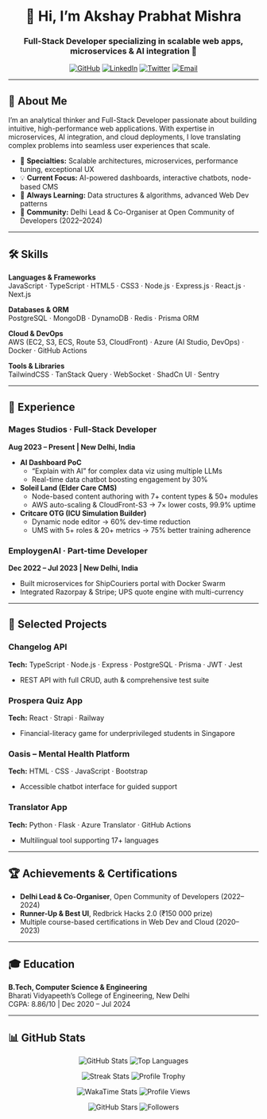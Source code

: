 <!-- HEADER -->
<h1 align="center">👋 Hi, I’m Akshay Prabhat Mishra</h1>
<h3 align="center">Full-Stack Developer specializing in scalable web apps, microservices & AI integration 🚀</h3>

<p align="center">
  <a href="https://github.com/akshay-99h"><img src="https://img.shields.io/badge/GitHub-181717?style=for-the-badge&logo=github&logoColor=white" alt="GitHub"></a>
  <a href="https://linkedin.com/in/akshay-99h"><img src="https://img.shields.io/badge/LinkedIn-0077B5?style=for-the-badge&logo=linkedin&logoColor=white" alt="LinkedIn"></a>
  <a href="https://twitter.com/akshay_99h"><img src="https://img.shields.io/badge/Twitter-1DA1F2?style=for-the-badge&logo=twitter&logoColor=white" alt="Twitter"></a>
  <a href="mailto:akshayprabhatmishra@gmail.com"><img src="https://img.shields.io/badge/Email-D14836?style=for-the-badge&logo=gmail&logoColor=white" alt="Email"></a>
</p>

---

## 🚀 About Me
I’m an analytical thinker and Full-Stack Developer passionate about building intuitive, high-performance web applications. With expertise in microservices, AI integration, and cloud deployments, I love translating complex problems into seamless user experiences that scale.

- 🎯 **Specialties:** Scalable architectures, microservices, performance tuning, exceptional UX  
- 💡 **Current Focus:** AI-powered dashboards, interactive chatbots, node-based CMS  
- 🌱 **Always Learning:** Data structures & algorithms, advanced Web Dev patterns  
- 🤝 **Community:** Delhi Lead & Co-Organiser at Open Community of Developers (2022–2024)

---

## 🛠️ Skills

**Languages & Frameworks**  
JavaScript · TypeScript · HTML5 · CSS3 · Node.js · Express.js · React.js · Next.js  

**Databases & ORM**  
PostgreSQL · MongoDB · DynamoDB · Redis · Prisma ORM  

**Cloud & DevOps**  
AWS (EC2, S3, ECS, Route 53, CloudFront) · Azure (AI Studio, DevOps) · Docker · GitHub Actions  

**Tools & Libraries**  
TailwindCSS · TanStack Query · WebSocket · ShadCn UI · Sentry

---

## 💼 Experience

### Mages Studios · Full-Stack Developer  
**Aug 2023 – Present | New Delhi, India**  
- **AI Dashboard PoC**  
  - “Explain with AI” for complex data viz using multiple LLMs  
  - Real-time data chatbot boosting engagement by 30%  
- **Soleil Land (Elder Care CMS)**  
  - Node-based content authoring with 7+ content types & 50+ modules  
  - AWS auto-scaling & CloudFront-S3 → 7× lower costs, 99.9% uptime  
- **Critcare OTG (ICU Simulation Builder)**  
  - Dynamic node editor → 60% dev-time reduction  
  - UMS with 5+ roles & 20+ metrics → 75% better training adherence  

### EmploygenAI · Part-time Developer  
**Dec 2022 – Jul 2023 | New Delhi, India**  
- Built microservices for ShipCouriers portal with Docker Swarm  
- Integrated Razorpay & Stripe; UPS quote engine with multi-currency

---

## 🔭 Selected Projects

### Changelog API  
**Tech:** TypeScript · Node.js · Express · PostgreSQL · Prisma · JWT · Jest  
- REST API with full CRUD, auth & comprehensive test suite

### Prospera Quiz App  
**Tech:** React · Strapi · Railway  
- Financial-literacy game for underprivileged students in Singapore

### Oasis – Mental Health Platform  
**Tech:** HTML · CSS · JavaScript · Bootstrap  
- Accessible chatbot interface for guided support

### Translator App  
**Tech:** Python · Flask · Azure Translator · GitHub Actions  
- Multilingual tool supporting 17+ languages

---

## 🏆 Achievements & Certifications
- **Delhi Lead & Co-Organiser**, Open Community of Developers (2022–2024)  
- **Runner-Up & Best UI**, Redbrick Hacks 2.0 (₹150 000 prize)  
- Multiple course-based certifications in Web Dev and Cloud (2020–2023)

---

## 🎓 Education
**B.Tech, Computer Science & Engineering**  
Bharati Vidyapeeth’s College of Engineering, New Delhi  
CGPA: 8.86/10 | Dec 2020 – Jul 2024

---

## 📊 GitHub Stats
<p align="center">
  <!-- GitHub overall stats -->
  <img src="https://github-readme-stats.vercel.app/api?username=akshay-99h&theme=dark&show_icons=true" alt="GitHub Stats"/>
  <!-- Top languages breakdown -->
  <img src="https://github-readme-stats.vercel.app/api/top-langs/?username=akshay-99h&layout=compact&theme=dark" alt="Top Languages"/>
</p>
<p align="center">
  <!-- Contribution streak & all-time commits -->
  <img src="https://github-readme-stats.vercel.app/api?username=akshay-99h&theme=dark&show_icons=true&include_all_commits=true&count_private=true&streak=true" alt="Streak Stats"/>
  <!-- Achievement “trophies” -->
  <img src="https://github-profile-trophy.vercel.app/?username=akshay-99h&theme=dark&no-frame=true&margin-w=15&margin-h=10" alt="Profile Trophy"/>
</p>
<p align="center">
  <!-- WakaTime coding activity -->
  <img src="https://wakatime.com/share/github/akshay-99h.svg" alt="WakaTime Stats"/>
  <!-- Profile view counter -->
  <img src="https://views.whatshappening.dev/views/akshay-99h/github" alt="Profile Views"/>
</p>
<p align="center">
  <!-- Total stars count -->
  <img src="https://img.shields.io/github/stars/akshay-99h?style=social" alt="GitHub Stars"/>
  <!-- Follower count -->
  <img src="https://img.shields.io/github/followers/akshay-99h?label=Followers&style=social" alt="Followers"/>
</p>

